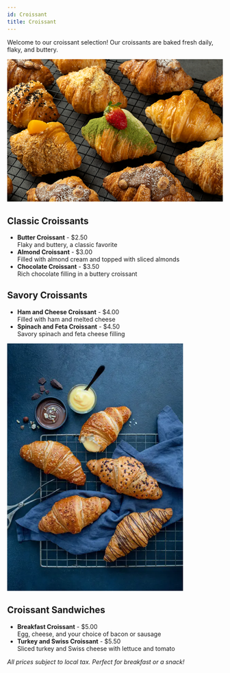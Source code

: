 ```yaml
---
id: Croissant
title: Croissant
---
```


Welcome to our croissant selection! Our croissants are baked fresh daily, flaky, and buttery.


![Croissant](Croissant.png) 

## Classic Croissants
- **Butter Croissant** - $2.50  
  Flaky and buttery, a classic favorite
- **Almond Croissant** - $3.00  
  Filled with almond cream and topped with sliced almonds
- **Chocolate Croissant** - $3.50  
  Rich chocolate filling in a buttery croissant

## Savory Croissants
- **Ham and Cheese Croissant** - $4.00  
  Filled with ham and melted cheese
- **Spinach and Feta Croissant** - $4.50  
  Savory spinach and feta cheese filling

![Croissant](Croissants.png) 

## Croissant Sandwiches
- **Breakfast Croissant** - $5.00  
  Egg, cheese, and your choice of bacon or sausage
- **Turkey and Swiss Croissant** - $5.50  
  Sliced turkey and Swiss cheese with lettuce and tomato

*All prices subject to local tax. Perfect for breakfast or a snack!*
